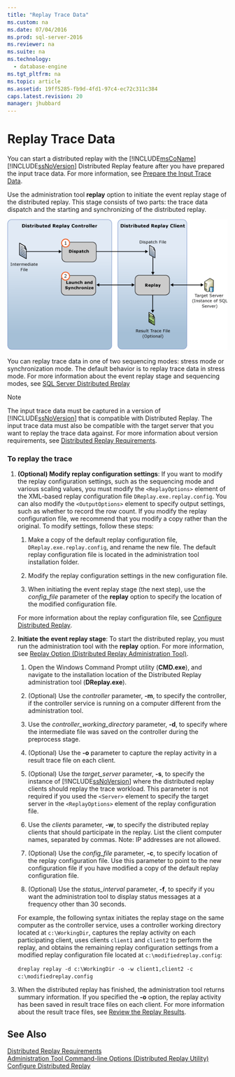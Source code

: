 ```yaml
---
title: "Replay Trace Data"
ms.custom: na
ms.date: 07/04/2016
ms.prod: sql-server-2016
ms.reviewer: na
ms.suite: na
ms.technology: 
  - database-engine
ms.tgt_pltfrm: na
ms.topic: article
ms.assetid: 19ff5285-fb9d-4fd1-97c4-ec72c311c384
caps.latest.revision: 20
manager: jhubbard
---
```

# Replay Trace Data
You can start a distributed replay with the [!INCLUDE[msCoName](../../Topics/TopicNameContainA/tokens/msCoName_md.md)] [!INCLUDE[ssNoVersion](../../Topics/TopicNameContainA/tokens/ssNoVersion_md.md)] Distributed Replay feature after you have prepared the input trace data. For more information, see [Prepare the Input Trace Data](../../Topics/TopicNameNotContainA/Prepare-the-Input-Trace-Data.md).  
  
 Use the administration tool **replay** option to initiate the event replay stage of the distributed replay. This stage consists of two parts: the trace data dispatch and the starting and synchronizing of the distributed replay.  
  
 ![Distributed Event Replay](../../Topics/TopicNameNotContainA/images/EventReplay.gif "EventReplay")  
  
 You can replay trace data in one of two sequencing modes: stress mode or synchronization mode. The default behavior is to replay trace data in stress mode. For more information about the event replay stage and sequencing modes, see [SQL Server Distributed Replay](../../Topics/TopicNameNotContainA/SQL-Server-Distributed-Replay.md)  
  
> [!NOTE]  
>  The input trace data must be captured in a version of [!INCLUDE[ssNoVersion](../../Topics/TopicNameContainA/tokens/ssNoVersion_md.md)] that is compatible with Distributed Replay. The input trace data must also be compatible with the target server that you want to replay the trace data against. For more information about version requirements, see [Distributed Replay Requirements](../../Topics/TopicNameNotContainA/Distributed-Replay-Requirements.md).  
  
### To replay the trace  
  
1.  **(Optional) Modify replay configuration settings**: If you want to modify the replay configuration settings, such as the sequencing mode and various scaling values, you must modify the `<ReplayOptions>` element of the XML-based replay configuration file `DReplay.exe.replay.config`. You can also modify the `<OutputOptions>` element to specify output settings, such as whether to record the row count. If you modify the replay configuration file, we recommend that you modify a copy rather than the original. To modify settings, follow these steps:  
  
    1.  Make a copy of the default replay configuration file, `DReplay.exe.replay.config`, and rename the new file. The default replay configuration file is located in the administration tool installation folder.  
  
    2.  Modify the replay configuration settings in the new configuration file.  
  
    3.  When initiating the event replay stage (the next step), use the *config_file* parameter of the **replay** option to specify the location of the modified configuration file.  
  
     For more information about the replay configuration file, see [Configure Distributed Replay](../../Topics/TopicNameNotContainA/Configure-Distributed-Replay.md).  
  
2.  **Initiate the event replay stage**: To start the distributed replay, you must run the administration tool with the **replay** option. For more information, see [Replay Option (Distributed Replay Administration Tool)](../../Topics/TopicNameNotContainA/Replay-Option--Distributed-Replay-Administration-Tool-.md).  
  
    1.  Open the Windows Command Prompt utility (**CMD.exe**), and navigate to the installation location of the Distributed Replay administration tool (**DReplay.exe**).  
  
    2.  (Optional) Use the *controller* parameter, **-m**, to specify the controller, if the controller service is running on a computer different from the administration tool.  
  
    3.  Use the *controller_working_directory* parameter, **-d**, to specify where the intermediate file was saved on the controller during the preprocess stage.  
  
    4.  (Optional) Use the **-o** parameter to capture the replay activity in a result trace file on each client.  
  
    5.  (Optional) Use the *target_server* parameter, **-s**, to specify the instance of [!INCLUDE[ssNoVersion](../../Topics/TopicNameContainA/tokens/ssNoVersion_md.md)] where the distributed replay clients should replay the trace workload. This parameter is not required if you used the `<Server>` element to specify the target server in the `<ReplayOptions>` element of the replay configuration file.  
  
    6.  Use the *clients* parameter, **-w**, to specify the distributed replay clients that should participate in the replay. List the client computer names, separated by commas. Note: IP addresses are not allowed.  
  
    7.  (Optional) Use the *config_file* parameter, **-c**, to specify location of the replay configuration file. Use this parameter to point to the new configuration file if you have modified a copy of the default replay configuration file.  
  
    8.  (Optional) Use the *status_interval* parameter, **-f**, to specify if you want the administration tool to display status messages at a frequency other than 30 seconds.  
  
     For example, the following syntax initiates the replay stage on the same computer as the controller service, uses a controller working directory located at `c:\WorkingDir`, captures the replay activity on each participating client, uses clients `client1` and `client2` to perform the replay, and obtains the remaining replay configuration settings from a modified replay configuration file located at `c:\modifiedreplay.config`:  
  
     `dreplay replay -d c:\WorkingDir -o -w client1,client2 -c c:\modifiedreplay.config`  
  
3.  When the distributed replay has finished, the administration tool returns summary information. If you specified the **-o** option, the replay activity has been saved in result trace files on each client. For more information about the result trace files, see [Review the Replay Results](../../Topics/TopicNameNotContainA/Review-the-Replay-Results.md).  
  
## See Also  
 [Distributed Replay Requirements](../../Topics/TopicNameNotContainA/Distributed-Replay-Requirements.md)   
 [Administration Tool Command-line Options (Distributed Replay Utility)](../../Topics/TopicNameNotContainA/Administration-Tool-Command-line-Options--Distributed-Replay-Utility-.md)   
 [Configure Distributed Replay](../../Topics/TopicNameNotContainA/Configure-Distributed-Replay.md)
